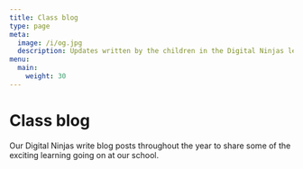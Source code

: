 ```yaml
---
title: Class blog
type: page
meta:
  image: /i/og.jpg
  description: Updates written by the children in the Digital Ninjas leadership group
menu:
  main:
    weight: 30
---
```

# Class blog

Our Digital Ninjas write blog posts throughout the year to share some of the exciting learning going on at our school.
